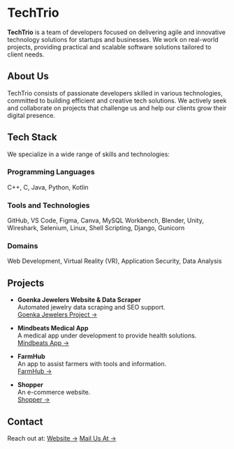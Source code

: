 # TechTrio

**TechTrio** is a team of developers focused on delivering agile and innovative technology solutions for startups and businesses. We work on real-world projects, providing practical and scalable software solutions tailored to client needs.

## About Us

TechTrio consists of passionate developers skilled in various technologies, committed to building efficient and creative tech solutions. We actively seek and collaborate on projects that challenge us and help our clients grow their digital presence.

## Tech Stack

We specialize in a wide range of skills and technologies:

### Programming Languages  
C++, C, Java, Python, Kotlin

### Tools and Technologies  
GitHub, VS Code, Figma, Canva, MySQL Workbench, Blender, Unity, Wireshark, Selenium, Linux, Shell Scripting, Django, Gunicorn

### Domains  
Web Development, Virtual Reality (VR), Application Security, Data Analysis

## Projects

- **Goenka Jewelers Website & Data Scraper**  
  Automated jewelry data scraping and SEO support.  
  [Goenka Jewelers Project →](https://github.com/Prince22378/TechTrio/tree/main/Goenka_Jewellers)  

- **Mindbeats Medical App**  
  A medical app under development to provide health solutions.  
  [Mindbeats App →](https://github.com/Prince22378/TechTrio/tree/main/Mindbeats)  

- **FarmHub**  
  An app to assist farmers with tools and information.  
  [FarmHub →](https://github.com/Prince22378/TechTrio/tree/main/FarmHub)

- **Shopper**  
  An e-commerce website.  
  [Shopper →](https://github.com/Prince22378/TechTrio/tree/main/Shopper)


## Contact

Reach out at:
[Website →](https://techtrio.netlify.app/)
[Mail Us At →](techtrioiiitd@gmail.com)
